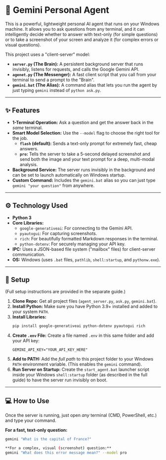# 🤖 Gemini Personal Agent

This is a powerful, lightweight personal AI agent that runs on your Windows machine. It allows you to ask questions from any terminal, and it can intelligently decide whether to answer with text-only (for simple questions) or to take a screenshot of your screen and analyze it (for complex errors or visual questions).

This project uses a "client-server" model:
* **`server.py` (The Brain):** A persistent background server that runs invisibly, listens for requests, and calls the Google Gemini API.
* **`agenet.py` (The Messenger):** A fast client script that you call from your terminal to send a prompt to the "Brain".
* **`gemini.bat` (The Alias):** A command alias that lets you run the agent by just typing `gemini` instead of `python ask.py`.

---

## ✨ Features

* **1-Terminal Operation:** Ask a question and get the answer back in the *same* terminal.
* **Smart Model Selection:** Use the `--model` flag to choose the right tool for the job.
    * **`flash` (default):** Sends a text-only prompt for extremely fast, cheap answers.
    * **`pro`:** Tells the server to take a 5-second delayed screenshot and send both the image and your text prompt for a deep, multi-modal analysis.
* **Background Service:** The server runs invisibly in the background and can be set to launch automatically on Windows startup.
* **Custom Command:** Includes the `gemini.bat` alias so you can just type `gemini "your question"` from anywhere.

---

## ⚙️ Technology Used

* **Python 3**
* **Core Libraries:**
    * `google-generativeai`: For connecting to the Gemini API.
    * `pyautogui`: For capturing screenshots.
    * `rich`: For beautifully formatted Markdown responses in the terminal.
    * `python-dotenv`: For securely managing your API key.
* **IPC:** Uses a JSON-based file system ("mailbox" files) for client-server communication.
* **OS:** Windows (uses `.bat` files, `pathlib`, `shell:startup`, and `pythonw.exe`).

---

## 🚀 Setup

(Full setup instructions are provided in the separate guide.)

1.  **Clone Repo:** Get all project files (`agent_server.py`, `ask.py`, `gemini.bat`).
2.  **Install Python:** Make sure you have Python 3.9+ installed and added to your system `PATH`.
3.  **Install Libraries:**
    ```bash
    pip install google-generativeai python-dotenv pyautogui rich
    ```
4.  **Create `.env` File:** Create a file named `.env` in this same folder and add your API key:
    ```
    GEMINI_API_KEY="YOUR_API_KEY_HERE"
    ```
5.  **Add to PATH:** Add the *full path* to this project folder to your Windows `PATH` environment variable. (This enables the `gemini` command).
6.  **Run Server on Startup:** Create the `start_agent.bat` launcher script inside your Windows `shell:startup` folder (as described in the full guide) to have the server run invisibly on boot.

---

## 💻 How to Use

Once the server is running, just open *any* terminal (CMD, PowerShell, etc.) and type your command.

**For a fast, text-only question:**
```bash
gemini "What is the capital of France?"

**For a complex, visual (screenshot) question:**
gemini "What does this error message mean?" --model pro